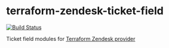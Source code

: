 # terraform-zendesk-ticket-field
[![Build Status](https://travis-ci.com/terraform-zendesk-modules/terraform-zendesk-ticket-field.svg?branch=master)](https://travis-ci.com/terraform-zendesk-modules/terraform-zendesk-ticket-field)

Ticket field modules for [Terraform Zendesk provider](https://github.com/nukosuke/terraform-provider-zendesk)
